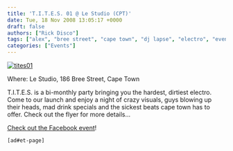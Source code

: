 ```yaml
---
title: 'T.I.T.E.S. 01 @ Le Studio (CPT)'
date: Tue, 18 Nov 2008 13:05:17 +0000
draft: false
authors: ["Rick Disco"]
tags: ["alex", "bree street", "cape town", "dj lapse", "electro", "event", "haezer", "launch party", "le studio", "markie", "phil kramer", "tites"]
categories: ["Events"]
---
```


[![](/wp-content/uploads/2008/11/tites01.jpg "tites01")](/wp-content/uploads/2008/11/tites01.jpg)

Where: Le Studio, 186 Bree Street, Cape Town

T.I.T.E.S. is a bi-monthly party bringing you the hardest, dirtiest electro. Come to our launch and enjoy a night of crazy visuals, guys blowing up their heads, mad drink specials and the sickest beats cape town has to offer. Check out the flyer for more details...

[Check out the Facebook event](http://www.facebook.com/event.php?eid=36595580748 "Facebook Event")!

`[ad#et-page]`